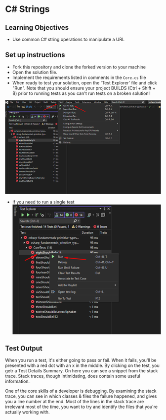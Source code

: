 # C# Strings

## Learning Objectives
- Use common C# string operations to manipulate a URL

## Set up instructions
- Fork this repository and clone the forked version to your machine
- Open the solution file.
- Implement the requirements listed in comments in the `Core.cs` file
- When ready to test your solution, open the 'Test Explorer' file and click "Run".   Note that you should ensure your project BUILDS (Ctrl + Shift + B) prior to running tests as you can't run tests on a broken solution!

![](./assets/run_tests.png)

- If you need to run a single test
![](./assets/run_test_single.png)

## Test Output

When you run a test, it's either going to pass or fail. When it fails, you'll be presented with a red dot with an x in the middle.  By clicking on the test, you getr a Test Details Summary.  On here you can see a snippet from the stack trace.  Stack traces, though intimidating, does contain some useful information.

One of the core skills of a developer is debugging. By examining the stack trace, you can see in which classes & files the failure happened, and gives you a line number at the end. Most of the lines in the stack trace are irrelevant most of the time, you want to try and identify the files that you're actually working with.
